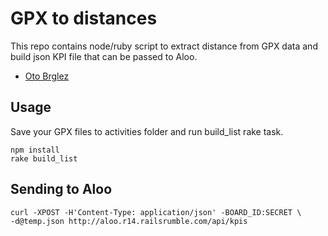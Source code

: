 # GPX to distances

This repo contains node/ruby script to extract distance from GPX data and build json KPI file that can be passed to Aloo.

- [Oto Brglez](https://twitter.com/otobrglez)

## Usage

Save your GPX files to activities folder and run build_list rake task.

    npm install
    rake build_list

## Sending to Aloo

    curl -XPOST -H'Content-Type: application/json' -BOARD_ID:SECRET \
    -d@temp.json http://aloo.r14.railsrumble.com/api/kpis
